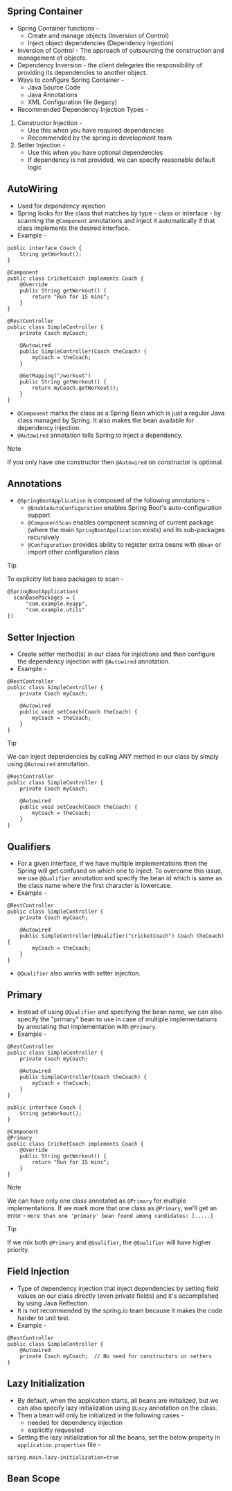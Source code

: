 ## Spring Container
- Spring Container functions - 
    - Create and manage objects (Inversion of Control)
    - Inject object dependencies (Dependency Injection)
- Inversion of Control - The approach of outsourcing the construction and management of objects.
- Dependency Inversion - the client delegates the responsibility of providing its dependencies to another object.
- Ways to configure Spring Container -
    - Java Source Code
    - Java Annotations
    - XML Configuration file (legacy)
- Recommended Dependency Injection Types -
1. Constructor Injection -
    - Use this when you have required dependencies
    - Recommended by the spring.io development team
2. Setter Injection - 
    - Use this when you have optional dependencies
    - If dependency is not provided, we can specify reasonable default logic

## AutoWiring
- Used for dependency injection
- Spring looks for the class that matches by type - class or interface - by scanning the `@Component` annotations and inject it automatically if that class implements the desired interface.
- Example -
```
public interface Coach {
    String getWorkout();
}

@Component
public class CricketCoach implements Coach {
    @Override
    public String getWorkout() {
        return "Run for 15 mins";
    }
}
```
```
@RestController
public class SimpleController {
    private Coach myCoach;

    @Autowired
    public SimpleController(Coach theCoach) {
        myCoach = theCoach;
    }

    @GetMapping("/workout")
    public String getWorkout() {
        return myCoach.getWorkout();
    }
}
```
- `@Component` marks the class as a Spring Bean which is just a regular Java class managed by Spring. It also makes the bean available for dependency injection.
- `@Autowired` annotation tells Spring to inject a dependency.
> [!NOTE]
> If you only have one constructor then `@Autowired` on constructor is optional.

## Annotations
- `@SpringBootApplication` is composed of the following annotations -
    - `@EnableAutoConfiguration` enables Spring Boot's auto-configuration support
    - `@ComponentScan` enables component scanning of current package (where the main `SpringBootApplication` exists) and its sub-packages recursively
    - `@Configuration` provides ability to register extra beans with `@Bean` or import other configuration class
> [!TIP]
> To explicitly list base packages to scan -
> ```
> @SpringBootApplication(
>   scanBasePackages = {
>       "com.example.myapp",
>       "com.example.utils"
> })
> ```

## Setter Injection
- Create setter method(s) in our class for injections and then configure the dependency injection with `@Autowired` annotation.
- Example -
```
@RestController
public class SimpleController {
    private Coach myCoach;

    @Autowired
    public void setCoach(Coach theCoach) {
        myCoach = theCoach;
    }
}
```
> [!TIP]
> We can inject dependencies by calling ANY method in our class by simply using `@Autowired` annotation.
> ```
> @RestController
> public class SimpleController {
>     private Coach myCoach;
>
>     @Autowired
>     public void setCoach(Coach theCoach) {
>         myCoach = theCoach;
>     }
> }
> ```

## Qualifiers
- For a given interface, if we have multiple implementations then the Spring will get confused on which one to inject. To overcome this issue, we use `@Qualifier` annotation and specify the bean id which is same as the class name where the first character is lowercase.
- Example -
```
@RestController
public class SimpleController {
    private Coach myCoach;

    @Autowired
    public SimpleController(@Qualifier("cricketCoach") Coach theCoach) {
        myCoach = theCoach;
    }
}
```
- `@Qualifier` also works with setter injection.

## Primary
- Instead of using `@Qualifier` and specifying the bean name, we can also specify the "primary" bean to use in case of multiple implementations by annotating that implementation with `@Primary`.
- Example -
```
@RestController
public class SimpleController {
    private Coach myCoach;

    @Autowired
    public SimpleController(Coach theCoach) {
        myCoach = theCoach;
    }
}

public interface Coach {
    String getWorkout();
}

@Component
@Primary
public class CricketCoach implements Coach {
    @Override
    public String getWorkout() {
        return "Run for 15 mins";
    }
}
```
> [!NOTE]
> We can have only one class annotated as `@Primary` for multiple implementations. If we mark more that one class as `@Primary`, we'll get an error - `more than one 'primary' bean found among candidates: [.....]`

> [!TIP]
> If we mix both `@Primary` and `@Qualifier`, the `@Qualifier` will have higher priority.

## Field Injection
- Type of dependency injection that inject dependencies by setting field values on our class directly (even private fields) and it's accomplished by using Java Reflection.
- It is not recommended by the spring.io team because it makes the code harder to unit test.
- Example -
```
@RestController
public class SimpleController {
    @Autowired
    private Coach myCoach;  // No need for constructors or setters
}
```

## Lazy Initialization
- By default, when the application starts, all beans are initialized, but we can also specify lazy initialization using `@Lazy` annotation on the class.
- Then a bean will only be initialized in the following cases -
    - needed for dependency injection
    - explicitly requested
- Setting the lazy initialization for all the beans, set the below property in `application.properties` file -
```
spring.main.lazy-initialization=true
```

## Bean Scope
